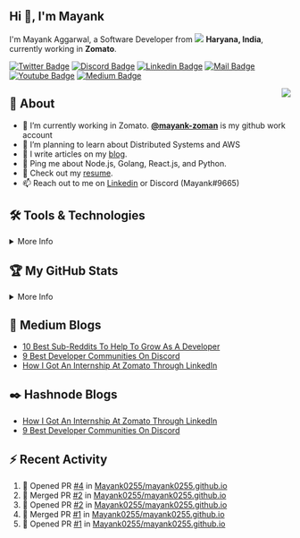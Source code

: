## Hi 👋, I'm Mayank
I'm Mayank Aggarwal, a Software Developer from <img src="https://user-images.githubusercontent.com/43780137/221352179-29b7efa2-6548-4101-99ec-eb914cbf56e6.png" width="14px"> __Haryana, India__, currently working in __Zomato__.

[![Twitter Badge](https://img.shields.io/badge/-@Mayank0255-1ca0f1?style=flat&labelColor=1ca0f1&logo=twitter&logoColor=white)](https://twitter.com/Mayank0255)
[![Discord Badge](https://img.shields.io/badge/mayank0255-7289DA?style=flat&labelColor=7289DA&logo=discord&logoColor=white)](https://discords.com/bio/p/mayank0255)
[![Linkedin Badge](https://img.shields.io/badge/-Mayank%20Aggarwal-0e76a8?style=flat&labelColor=0e76a8&logo=linkedin&logoColor=white)](https://www.linkedin.com/in/mayank-aggarwal-14301b168/)
[![Mail Badge](https://img.shields.io/badge/-mayank2aggarwal-c0392b?style=flat&labelColor=c0392b&logo=gmail&logoColor=white)](mailto:mayank2aggarwal@gmail.com)
[![Youtube Badge](https://img.shields.io/badge/-Mayank-e74c3c?style=flat&labelColor=e74c3c&logo=youtube&logoColor=white)](https://www.youtube.com/channel/UCKIoMO8RvlAh7bIUfT2Nmsg)
[![Medium Badge](https://img.shields.io/badge/@mayank0255-12100E?style=flat&labelColor=12100E&logo=medium&logoColor=white)](https://medium.com/@mayank0255)

<img align="right" src="https://media1.giphy.com/media/13HgwGsXF0aiGY/giphy.gif" />

## 🧐 About
- 🔭 I’m currently working in Zomato. __[@mayank-zoman](https://github.com/mayank-zoman)__ is my github work account
- 🌱 I’m planning to learn about Distributed Systems and AWS
- 📝 I write articles on my [blog](https://medium.com/@mayank0255).
- 💬 Ping me about Node.js, Golang, React.js, and Python.
- 📙 Check out my [resume](https://drive.google.com/file/d/166e2xFXKtiIDEjSq9gUgKUxuM4XDHEMN/view?usp=sharing).
- 📫 Reach out to me on [Linkedin](https://www.linkedin.com/in/mayank-aggarwal-14301b168/) or Discord (Mayank#9665)

## 🛠️ Tools & Technologies
<details>
  <summary>More Info</summary>

  ### Things I code with: 
  <span><img src="https://cdn.jsdelivr.net/gh/devicons/devicon@latest/icons/javascript/javascript-original.svg" width="30px"></span>&nbsp;
  <span><img src="https://cdn.jsdelivr.net/gh/devicons/devicon@latest/icons/nodejs/nodejs-original.svg" width="30px"></span>&nbsp;
  <span><img src="https://cdn.jsdelivr.net/gh/devicons/devicon@latest/icons/python/python-original.svg" width="30px"></span>&nbsp;
  <span><img src="https://cdn.jsdelivr.net/gh/devicons/devicon@latest/icons/react/react-original.svg" width="30px"></span>&nbsp;
  <span><img src="https://cdn.jsdelivr.net/gh/devicons/devicon@latest/icons/redux/redux-original.svg" width="30px"></span>&nbsp;
  <span><img src="https://cdn.jsdelivr.net/gh/devicons/devicon@latest/icons/mysql/mysql-original.svg" width="30px"></span>&nbsp;
  <span><img src="https://cdn.jsdelivr.net/gh/devicons/devicon@latest/icons/mongodb/mongodb-original.svg" width="30px"></span>&nbsp;
  <span><img src="https://cdn.jsdelivr.net/gh/devicons/devicon@latest/icons/html5/html5-plain.svg" width="30px"></span>&nbsp;
  <span><img src="https://cdn.jsdelivr.net/gh/devicons/devicon@latest/icons/css3/css3-plain.svg" width="30px"></span>&nbsp;

  ### Tools I use:
  <span><img src="https://cdn.jsdelivr.net/gh/devicons/devicon@latest/icons/git/git-plain.svg" width="30px"></span>&nbsp;
  <span><img src="https://cdn.worldvectorlogo.com/logos/tableau-software.svg" width="30px"></span>&nbsp;
  <span><img src="https://avatars.githubusercontent.com/u/10251060?s=200&v=4" width="30px"></span>&nbsp;
  <span><img src="https://cdn.jsdelivr.net/gh/devicons/devicon/icons/vscode/vscode-original.svg" width="30px"></span>&nbsp;
  <span><img src="https://upload.wikimedia.org/wikipedia/commons/c/c0/WebStorm_Icon.svg" width="30px"></span>&nbsp;
  <span><img src="https://upload.wikimedia.org/wikipedia/commons/1/1d/PyCharm_Icon.svg" width="30px"></span>&nbsp;

  ### Things I am learning:
  <span><img src="https://cdn.jsdelivr.net/gh/devicons/devicon@latest/icons/flutter/flutter-original.svg" width="30px"></span>&nbsp;
  <span><img src="https://cdn.jsdelivr.net/gh/devicons/devicon@latest/icons/typescript/typescript-plain.svg" width="30px"></span>&nbsp;
  <span><img src="https://cdn.jsdelivr.net/gh/devicons/devicon@latest/icons/nestjs/nestjs-plain.svg" width="30px"></span>&nbsp;

</details>

## 🏆 My GitHub Stats
<details>
  <summary>More Info</summary>
  <br/>
  
  [![](https://raw.githubusercontent.com/Mayank0255/Mayank0255/main/profile-summary-card-output/vue/0-profile-details.svg)](https://github.com/vn7n24fzkq/github-profile-summary-cards)
  [![](https://raw.githubusercontent.com/Mayank0255/Mayank0255/main/profile-summary-card-output/vue/1-repos-per-language.svg)](https://github.com/vn7n24fzkq/github-profile-summary-cards) [![](https://raw.githubusercontent.com/Mayank0255/Mayank0255/main/profile-summary-card-output/vue/2-most-commit-language.svg)](https://github.com/vn7n24fzkq/github-profile-summary-cards)
  [![](https://raw.githubusercontent.com/Mayank0255/Mayank0255/main/profile-summary-card-output/vue/3-stats.svg)](https://github.com/vn7n24fzkq/github-profile-summary-cards)

</details>

## 📝 Medium Blogs
<!-- MEDIUM-STORY-LIST:START -->
- [10 Best Sub-Reddits To Help To Grow As A Developer](https://levelup.gitconnected.com/10-best-sub-reddits-to-help-to-grow-as-a-developer-984b0b684683?source=rss-62889aba2ad1------2)
- [9 Best Developer Communities On Discord](https://levelup.gitconnected.com/9-best-developer-communities-on-discord-c673b8ab3a1c?source=rss-62889aba2ad1------2)
- [How I Got An Internship At Zomato Through LinkedIn](https://levelup.gitconnected.com/how-i-got-an-internship-at-zomato-through-linkedin-be486cf23628?source=rss-62889aba2ad1------2)
<!-- MEDIUM-STORY-LIST:END -->

## ✒️ Hashnode Blogs
<!-- HASHNODE_BLOG:START -->
- [How I Got An Internship At Zomato Through LinkedIn](https://mayank0255.hashnode.dev/how-i-got-an-internship-at-zomato-through-linkedin-cl5flf3iz08hznunva6frd6ew)
- [9 Best Developer Communities On Discord](https://mayank0255.hashnode.dev/9-best-developer-communities-on-discord-clc51kteh000408l5gi7ofv7s)
<!-- HASHNODE_BLOG:END -->

## ⚡ Recent Activity
  
  <!--START_SECTION:activity-->
1. 💪 Opened PR [#4](https://github.com/Mayank0255/mayank0255.github.io/pull/4) in [Mayank0255/mayank0255.github.io](https://github.com/Mayank0255/mayank0255.github.io)
2. 🎉 Merged PR [#2](https://github.com/Mayank0255/mayank0255.github.io/pull/2) in [Mayank0255/mayank0255.github.io](https://github.com/Mayank0255/mayank0255.github.io)
3. 💪 Opened PR [#2](https://github.com/Mayank0255/mayank0255.github.io/pull/2) in [Mayank0255/mayank0255.github.io](https://github.com/Mayank0255/mayank0255.github.io)
4. 🎉 Merged PR [#1](https://github.com/Mayank0255/mayank0255.github.io/pull/1) in [Mayank0255/mayank0255.github.io](https://github.com/Mayank0255/mayank0255.github.io)
5. 💪 Opened PR [#1](https://github.com/Mayank0255/mayank0255.github.io/pull/1) in [Mayank0255/mayank0255.github.io](https://github.com/Mayank0255/mayank0255.github.io)
  <!--END_SECTION:activity-->
